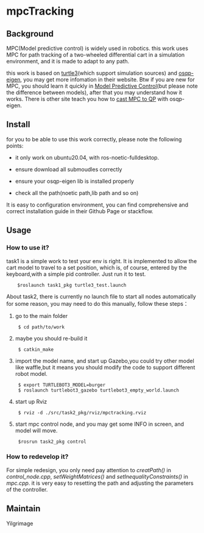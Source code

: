 # mpcTracking
## Background
MPC(Model predictive control) is widely used in robotics. this work uses MPC for path tracking of a two-wheeled differential cart in a simulation environment, and it is made to adapt to any path.

this work is based on [turtle3](https://emanual.robotis.com/docs/en/platform/turtlebot3/simulation/)(which support simulation sources) and [osqp-eigen](https://github.com/robotology/osqp-eigen), you may get more infomation in their website. Btw if you are new for MPC, you should learn it quickly in [Model Predictive Control](https://www.bilibili.com/video/BV1HQ4y1P7bJ/?share_source=copy_web&vd_source=9ccc920bc6359b6c70aeb81313354624)(but please note the difference between models), after that you may understand how it works. There is other site teach you how to [cast MPC to QP](https://robotology.github.io/osqp-eigen/md_pages_mpc.html) with osqp-eigen.

## Install
 for you to be able to use this work correctly, please note the following points:

- it only work on ubuntu20.04, with ros-noetic-fulldesktop.
* ensure download all submoudles correctly
+ ensure your osqp-eigen lib is installed properly
- check all the path(noetic path,lib path and so on)

It is easy to configuration environment, you can find comprehensive and correct installation guide in their Github Page or stackflow.



## Usage
### How to use it?
task1 is a simple work to test your env is right. It is implemented to allow the cart model to travel to a set position, which is, of course, entered by the keyboard,with a simple pid controller. Just run it to test.

        $roslaunch task1_pkg turtle3_test.launch
About task2, there is currently no launch file to start all nodes automatically for some reason, you may need to do this manually, follow these steps：
1. go to the main folder

        $ cd path/to/work
1. maybe you should re-build it
   
        $ catkin_make
1. import the model name, and start up Gazebo,you could try other model like waffle,but it means you should modify the code to support different robot model.
   
        $ export TURTLEBOT3_MODEL=burger
        $ roslaunch turtlebot3_gazebo turtlebot3_empty_world.launch
1. start up Rviz
   
        $ rviz -d ./src/task2_pkg/rviz/mpctracking.rviz
1. start mpc control node, and you may get some INFO in screen, and model will move.
   
        $rosrun task2_pkg control

### How to redevelop it?

For simple redesign, you only need pay attention to _creatPath()_ in _control_node.cpp_, _setWeightMatrices()_ and _setInequalityConstraints()_ in _mpc.cpp_. it is very easy to resetting the path and adjusting the parameters of the controller.

## Maintain

Yilgrimage




